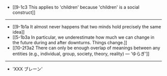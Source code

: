 - [[9-1c3 This applies to 'children' because 'children' is a social construct]]
---
- [[9-1b1a It almost never happens that two minds hold precisely the same idea]]
- [[5-1b3a In particular, we underestimate how much we can change in the future during and after downturns. Things change.]]
- [[10-2f3a2 There can only be enough overlap of meanings between any entities (e.g., individual, group, society, theory, reality) — ‘ゆらぎ’]]
---
- 'XXX ブレーン'
